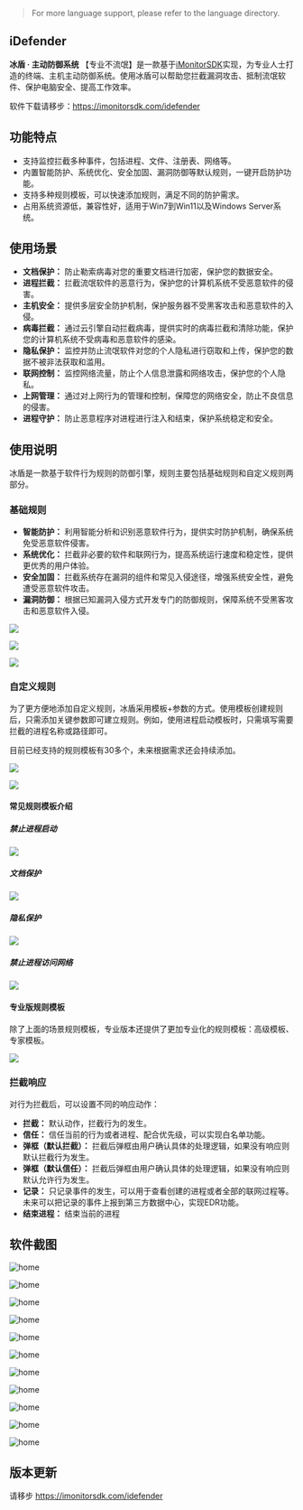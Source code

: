 > For more language support, please refer to the language directory.

## iDefender

**冰盾 · 主动防御系统**  【专业不流氓】是一款基于[iMonitorSDK](https://imonitorsdk.com/)实现，为专业人士打造的终端、主机主动防御系统。使用冰盾可以帮助您拦截漏洞攻击、抵制流氓软件、保护电脑安全、提高工作效率。

软件下载请移步：https://imonitorsdk.com/idefender

## 功能特点

- 支持监控拦截多种事件，包括进程、文件、注册表、网络等。
- 内置智能防护、系统优化、安全加固、漏洞防御等默认规则，一键开启防护功能。
- 支持多种规则模板，可以快速添加规则，满足不同的防护需求。
- 占用系统资源低，兼容性好，适用于Win7到Win11以及Windows Server系统。

## 使用场景

- **文档保护：** 防止勒索病毒对您的重要文档进行加密，保护您的数据安全。
- **进程拦截：** 拦截流氓软件的恶意行为，保护您的计算机系统不受恶意软件的侵害。
- **主机安全：** 提供多层安全防护机制，保护服务器不受黑客攻击和恶意软件的入侵。
- **病毒拦截：** 通过云引擎自动拦截病毒，提供实时的病毒拦截和清除功能，保护您的计算机系统不受病毒和恶意软件的感染。
- **隐私保护：** 监控并防止流氓软件对您的个人隐私进行窃取和上传，保护您的数据不被非法获取和滥用。
- **联网控制：** 监控网络流量，防止个人信息泄露和网络攻击，保护您的个人隐私。
- **上网管理：** 通过对上网行为的管理和控制，保障您的网络安全，防止不良信息的侵害。
- **进程守护：** 防止恶意程序对进程进行注入和结束，保护系统稳定和安全。

## 使用说明

冰盾是一款基于软件行为规则的防御引擎，规则主要包括基础规则和自定义规则两部分。

### 基础规则

- **智能防护：** 利用智能分析和识别恶意软件行为，提供实时防护机制，确保系统免受恶意软件侵害。
- **系统优化：** 拦截非必要的软件和联网行为，提高系统运行速度和稳定性，提供更优秀的用户体验。
- **安全加固：** 拦截系统存在漏洞的组件和常见入侵途径，增强系统安全性，避免遭受恶意软件攻击。
- **漏洞防御：** 根据已知漏洞入侵方式开发专门的防御规则，保障系统不受黑客攻击和恶意软件入侵。

![](./doc/rule_system_opt.png)

![](./doc/rule_vul_defense.png)

![](./doc/rule_reforce.png)

### 自定义规则

为了更方便地添加自定义规则，冰盾采用模板+参数的方式。使用模板创建规则后，只需添加关键参数即可建立规则。例如，使用进程启动模板时，只需填写需要拦截的进程名称或路径即可。

目前已经支持的规则模板有30多个，未来根据需求还会持续添加。

![](./doc/templates.png)

![](./doc/templates_2.png)

#### 常见规则模板介绍

##### 禁止进程启动

![](./doc/rule_process.png)


##### 文档保护

![](./doc/rule_file_protect.png)

##### 隐私保护

![](./doc/rule_privacy.png)

##### 禁止进程访问网络

![](./doc/rule_process_network.png)

#### 专业版规则模板

除了上面的场景规则模板，专业版本还提供了更加专业化的规则模板：高级模板、专家模板。

![](./doc/rule_adv.png)

### 拦截响应

对行为拦截后，可以设置不同的响应动作：

- **拦截：** 默认动作，拦截行为的发生。
- **信任：** 信任当前的行为或者进程、配合优先级，可以实现白名单功能。
- **弹框（默认拦截）：** 拦截后弹框由用户确认具体的处理逻辑，如果没有响应则默认拦截行为发生。
- **弹框（默认信任）：** 拦截后弹框由用户确认具体的处理逻辑，如果没有响应则默认允许行为发生。
- **记录：** 只记录事件的发生，可以用于查看创建的进程或者全部的联网过程等。未来可以把记录的事件上报到第三方数据中心，实现EDR功能。
- **结束进程：** 结束当前的进程

## 软件截图

![home](./doc/home.png)

![home](./doc/record.png)

![home](./doc/rules.png)

![home](./doc/ask.png)

![home](./doc/templates.png)

![home](./doc/templates_2.png)

![home](./doc/rule_process.png)

![home](./doc/rule_file_protect.png)

![home](./doc/rule_privacy.png)

![home](./doc/rule_adv.png)

![home](./doc/about.png)

## 版本更新

请移步 https://imonitorsdk.com/idefender

